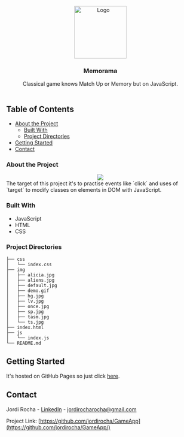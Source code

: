 <p align="center">
  <a href="https://game-app-store.herokuapp.com/">
    <img src="https://media.cdnandroid.com/item_images/62257/imagen-matchup-ejercita-tu-memoria-0thumb.jpeg" alt="Logo" width="140" height="140">
  </a>

  <h3 align="center">Memorama</h3>

  <p align="center">
    Classical game knows Match Up or Memory but on JavaScript.
    <br />
    <br />
  </p>
</p>

## Table of Contents



* [About the Project](#about-the-project)
  * [Built With](#built-with)
  * [Project Directories](#project-directories)
* [Getting Started](#getting-started)
* [Contact](#contact)


### About the Project
<div align="center">
  <img src="https://github.com/jordirocha/Memorama/blob/main/img/demo.gif" heigth="80%"/>
</div>
The target of this project it's to practise events like `click` and uses of `target` to modify classes on elements in DOM with JavaScript.  

### Built With
* JavaScript
* HTML
* CSS

### Project Directories

    ├── css
    │   └── index.css
    ├── img
    │   ├── alicia.jpg
    │   ├── aliens.jpg
    │   ├── default.jpg
    │   ├── demo.gif
    │   ├── hg.jpg
    │   ├── lv.jpg
    │   ├── once.jpg
    │   ├── sp.jpg
    │   ├── tasm.jpg
    │   └── ts.jpg
    ├── index.html
    ├── js
    │   └── index.js
    └── README.md

## Getting Started
It's hosted on GitHub Pages so just click [here](https://jordirocha.github.io/Memorama/).

## Contact

Jordi Rocha - [LinkedIn](https://es.linkedin.com/in/jordirocharocha) - jordirocharocha@gmail.com

Project Link: [https://github.com/jordirocha/GameApp](https://github.com/jordirocha/GameApp/)
